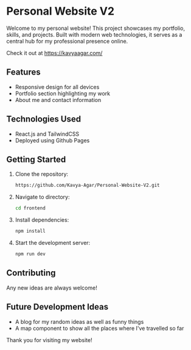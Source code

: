 # Personal Website V2

Welcome to my personal website! This project showcases my portfolio, skills, and projects. Built with modern web technologies, it serves as a central hub for my professional presence online.

Check it out at https://kavyaagar.com/

## Features

- Responsive design for all devices
- Portfolio section highlighting my work
- About me and contact information

## Technologies Used
- React.js and TailwindCSS
- Deployed using Github Pages

## Getting Started

1. Clone the repository:
    ```bash
    https://github.com/Kavya-Agar/Personal-Website-V2.git
    ```
2. Navigate to directory:
    ```bash
    cd frontend
    ```
3. Install dependencies:
    ```bash
    npm install
    ```
4. Start the development server:
    ```bash
    npm run dev
    ```

## Contributing

Any new ideas are always welcome!

## Future Development Ideas

- A blog for my random ideas as well as funny things
- A map component to show all the places where I've travelled so far

Thank you for visiting my website!
